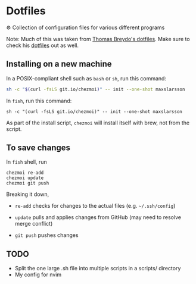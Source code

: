 # Dotfiles

⚙️  Collection of configuration files for various different programs

Note: Much of this was taken from [Thomas Breydo's dotfiles](https://github.com/thomasbreydo/dotfiles). Make sure to check his [dotfiles](https://github.com/thomasbreydo/dotfiles) out as well.

## Installing on a new machine

In a POSIX-compliant shell such as `bash` or `sh`, run this command:

```bash
sh -c "$(curl -fsLS git.io/chezmoi)" -- init --one-shot maxslarsson
```

In `fish`, run this command:

```fish
sh -c "(curl -fsLS git.io/chezmoi)" -- init --one-shot maxslarsson
```

As part of the install script, `chezmoi` will install itself with brew, not from the script.

## To save changes

In `fish` shell, run

```fish
chezmoi re-add
chezmoi update
chezmoi git push
```

Breaking it down,

- `re-add` checks for changes to the actual files (e.g. `~/.ssh/config`)

- `update` pulls and applies changes from GitHub (may need to resolve merge conflict)

- `git push` pushes changes

## TODO

- Split the one large .sh file into multiple scripts in a scripts/ directory
- My config for nvim
